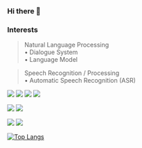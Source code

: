 ### Hi there 👋

<!--
**JEONGSEJIN/JEONGSEJIN** is ✨ _special_ ✨ repository because its `README.md` (this file) appears on your GitHub profile.

Here are some ideas to get you started:

- 🔭 I’m currently working on ...
- 🌱 I’m currently learning ...
- 👯 I’m looking to collaborate on ...
- 🤔 I’m looking for help with ...
- 💬 Ask me about ...
- 📫 How to reach me: ...
- 😄 Pronouns: ...
- ⚡ Fun fact: ...
-->

<!--## ⭐ Sejin Jeong
> E-mail: [G-mail (luyttt4@gmail.com)](luyttt4@gmail.com)
--> 
<!--## ⭐ My Home
  > (Public)  [velog (https://velog.io/@sejinjeong)](https://velog.io/@sejinjeong) 

  > <del>(Private) [GitBlog (https://jeongsejin.github.io/)](https://jeongsejin.github.io/)</del>
-->  
###  Interests
  > Natural Language Processing  
    • Dialogue System  
    • Language Model  
<!--  
    • Conversation Model  
    • Multi-Turn Conversation
    • Dialogue Reasoning
--> 
  > Speech Recognition / Processing  
    • Automatic Speech Recognition (ASR)  
<!--     
    • Speech Emotion Recognition (SER)  
    • Spoken Dialog System
--> 
<!--
  > Big Data Processing  
    • Distributed Processing based Big Data Processing  
    • Spark Real-Time Streaming Processing  
--> 
<!--
  > Reinforcement Learning  
    • Multi-Agent  
    • Game Theory
--> 

<a href="https://www.python.org/" target="_blank"><img src="https://img.shields.io/badge/Python-3776AB?style=plastic&logo=Python&logoColor=white"/></a>
<a href="https://cplusplus.com/?" target="_blank"><img src="https://img.shields.io/badge/C++-00599C?style=plastic&logo=cplusplus&logoColor=white"/></a>
<a href="https://docs.oracle.com/en/java/" target="_blank"><img src="https://img.shields.io/badge/Java-FFFFFF?style=plastic&logo=OpenJDK&logoColor=white"/></a>
<a href="https://devdocs.io/c/" target="_blank"><img src="https://img.shields.io/badge/C-A8B9CC?style=plastic&logo=C&logoColor=white"/></a>

<a href="https://pytorch.org/" target="_blank"><img src="https://img.shields.io/badge/Pytorch-EE4C2C?style=plastic&logo=Pytorch&logoColor=white"/></a>
<a href="https://www.tensorflow.org/" target="_blank"><img src="https://img.shields.io/badge/Tensorflow-FF6F00?style=plastic&logo=Tensorflow&logoColor=white"/></a>

<a href="https://hadoop.apache.org/" target="_blank"><img src="https://img.shields.io/badge/Apache Hadoop-66CCFF?style=plastic&logo=ApacheHadoop&logoColor=white"/></a>
<a href="https://spark.apache.org/" target="_blank"><img src="https://img.shields.io/badge/Apache Spark-E25A1C?style=plastic&logo=ApacheSpark&logoColor=white"/></a>

﻿[![Top Langs](https://github-readme-stats.vercel.app/api/top-langs/?username=JEONGSEJIN&langs_count=10&layout=compact&theme=dark)](https://github.com/JEONGSEJIN/JEONGSEJIN)
